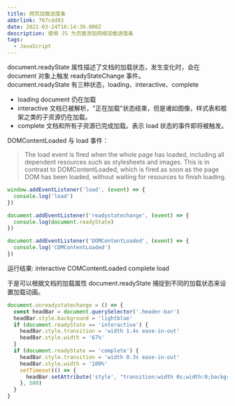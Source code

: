 ```yaml
---
title: 网页加载进度条
abbrlink: 767cdd93
date: 2021-03-24T16:14:39.000Z
description: 使用 JS 为页面添加网络加载进度条
tags:
  - JavaScript
---
```


document.readyState 属性描述了文档的加载状态，发生变化时，会在 document 对象上触发 readyStateChange 事件。  
document.readyState 有三种状态，loading、interactive、complete

- loading document 仍在加载
- interactive 文档已被解析，"正在加载"状态结束，但是诸如图像，样式表和框架之类的子资源仍在加载。
- complete 文档和所有子资源已完成加载。表示 load 状态的事件即将被触发。

<!-- more -->

DOMContentLoaded 与 load 事件：

> The load event is fired when the whole page has loaded, including all dependent resources such as stylesheets and images. This is in contrast to DOMContentLoaded, which is fired as soon as the page DOM has been loaded, without waiting for resources to finish loading.

```javascript
window.addEventListener('load', (event) => {
  console.log('load')
})

document.addEventListener('readystatechange', (event) => {
  console.log(document.readyState)
})

document.addEventListener('DOMContentLoaded', (event) => {
  console.log('COMContentLoaded')
})
```

运行结果:
interactive COMContentLoaded complete load

于是可以根据文档的加载属性 document.readyState 捕捉到不同的加载状态来设置加载动画。

```javascript
document.onreadystatechange = () => {
  const headBar = document.querySelector('.header-bar')
  headBar.style.background = 'lightblue'
  if (document.readyState == 'interactive') {
    headBar.style.transition = 'width 1.4s ease-in-out'
    headBar.style.width = '67%'
  }
  if (document.readyState == 'complete') {
    headBar.style.transition = 'width 0.3s ease-in-out'
    headBar.style.width = '100%'
    setTimeout(() => {
      headBar.setAttribute('style', "transition:width 0s;width:0;background:''")
    }, 500)
  }
}
```
